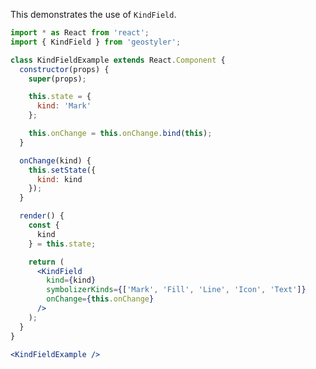 <!--
 * Released under the BSD 2-Clause License
 *
 * Copyright © 2018-present, terrestris GmbH & Co. KG and GeoStyler contributors
 * All rights reserved.
 *
 * Redistribution and use in source and binary forms, with or without
 * modification, are permitted provided that the following conditions are met:
 *
 * * Redistributions of source code must retain the above copyright notice,
 *   this list of conditions and the following disclaimer.
 *
 * * Redistributions in binary form must reproduce the above copyright notice,
 *   this list of conditions and the following disclaimer in the documentation
 *   and/or other materials provided with the distribution.
 *
 * THIS SOFTWARE IS PROVIDED BY THE COPYRIGHT HOLDERS AND CONTRIBUTORS "AS IS"
 * AND ANY EXPRESS OR IMPLIED WARRANTIES, INCLUDING, BUT NOT LIMITED TO, THE
 * IMPLIED WARRANTIES OF MERCHANTABILITY AND FITNESS FOR A PARTICULAR PURPOSE
 * ARE DISCLAIMED. IN NO EVENT SHALL THE COPYRIGHT HOLDER OR CONTRIBUTORS BE
 * LIABLE FOR ANY DIRECT, INDIRECT, INCIDENTAL, SPECIAL, EXEMPLARY, OR
 * CONSEQUENTIAL DAMAGES (INCLUDING, BUT NOT LIMITED TO, PROCUREMENT OF
 * SUBSTITUTE GOODS OR SERVICES; LOSS OF USE, DATA, OR PROFITS; OR BUSINESS
 * INTERRUPTION) HOWEVER CAUSED AND ON ANY THEORY OF LIABILITY, WHETHER IN
 * CONTRACT, STRICT LIABILITY, OR TORT (INCLUDING NEGLIGENCE OR OTHERWISE)
 * ARISING IN ANY WAY OUT OF THE USE OF THIS SOFTWARE, EVEN IF ADVISED OF THE
 * POSSIBILITY OF SUCH DAMAGE.
 *
-->

This demonstrates the use of `KindField`.

```jsx
import * as React from 'react';
import { KindField } from 'geostyler';

class KindFieldExample extends React.Component {
  constructor(props) {
    super(props);

    this.state = {
      kind: 'Mark'
    };

    this.onChange = this.onChange.bind(this);
  }

  onChange(kind) {
    this.setState({
      kind: kind
    });
  }

  render() {
    const {
      kind
    } = this.state;

    return (
      <KindField
        kind={kind}
        symbolizerKinds={['Mark', 'Fill', 'Line', 'Icon', 'Text']}
        onChange={this.onChange}
      />
    );
  }
}

<KindFieldExample />
```
